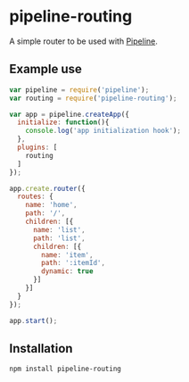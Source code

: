 # pipeline-routing

A simple router to be used with [Pipeline](https://github.com/rimunroe/pipeline).

## Example use

```javascript
var pipeline = require('pipeline');
var routing = require('pipeline-routing');

var app = pipeline.createApp({
  initialize: function(){
    console.log('app initialization hook');
  },
  plugins: [
    routing
  ]
});

app.create.router({
  routes: {
    name: 'home',
    path: '/',
    children: [{
      name: 'list',
      path: 'list',
      children: [{
        name: 'item',
        path: ':itemId',
        dynamic: true
      }]
    }]
  }
});

app.start();

```

## Installation

`npm install pipeline-routing`
